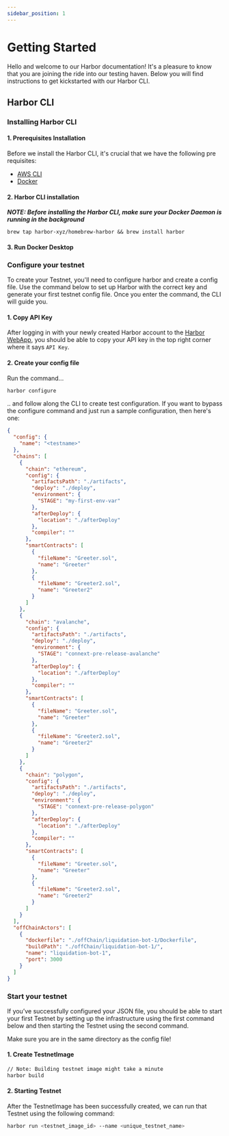 ```yaml
---
sidebar_position: 1
---
```


# Getting Started

Hello and welcome to our Harbor documentation! It's a pleasure to know that you are joining the ride into our testing haven. Below you will find instructions to get kickstarted with our Harbor CLI.

## Harbor CLI

### Installing Harbor CLI

#### 1. Prerequisites Installation

Before we install the Harbor CLI, it's crucial that we have the following pre requisites:

- [AWS CLI](https://aws.amazon.com/cli/)
- [Docker](https://www.docker.com/products/docker-desktop/)

#### 2. Harbor CLI installation

**_NOTE: Before installing the Harbor CLI, make sure your Docker Daemon is running in the background_**

```brew
brew tap harbor-xyz/homebrew-harbor && brew install harbor
```

#### 3. Run Docker Desktop

### Configure your testnet

To create your Testnet, you'll need to configure harbor and create a config file. Use the command below to set up Harbor with the correct key and generate your first testnet config file. Once you enter the command, the CLI will guide you.

#### 1. Copy API Key

After logging in with your newly created Harbor account to the [Harbor WebApp](app.goharbor.com), you should be able to copy your API key in the top right corner where it says `API Key`.

#### 2. Create your config file

Run the command...

```bash
harbor configure
```

.. and follow along the CLI to create test configuration. If you want to bypass the configure command and just run a sample configuration, then here's one:

```json
{
  "config": {
    "name": "<testname>"
  },
  "chains": [
    {
      "chain": "ethereum",
      "config": {
        "artifactsPath": "./artifacts",
        "deploy": "./deploy",
        "environment": {
          "STAGE": "my-first-env-var"
        },
        "afterDeploy": {
          "location": "./afterDeploy"
        },
        "compiler": ""
      },
      "smartContracts": [
        {
          "fileName": "Greeter.sol",
          "name": "Greeter"
        },
        {
          "fileName": "Greeter2.sol",
          "name": "Greeter2"
        }
      ]
    },
    {
      "chain": "avalanche",
      "config": {
        "artifactsPath": "./artifacts",
        "deploy": "./deploy",
        "environment": {
          "STAGE": "connext-pre-release-avalanche"
        },
        "afterDeploy": {
          "location": "./afterDeploy"
        },
        "compiler": ""
      },
      "smartContracts": [
        {
          "fileName": "Greeter.sol",
          "name": "Greeter"
        },
        {
          "fileName": "Greeter2.sol",
          "name": "Greeter2"
        }
      ]
    },
    {
      "chain": "polygon",
      "config": {
        "artifactsPath": "./artifacts",
        "deploy": "./deploy",
        "environment": {
          "STAGE": "connext-pre-release-polygon"
        },
        "afterDeploy": {
          "location": "./afterDeploy"
        },
        "compiler": ""
      },
      "smartContracts": [
        {
          "fileName": "Greeter.sol",
          "name": "Greeter"
        },
        {
          "fileName": "Greeter2.sol",
          "name": "Greeter2"
        }
      ]
    }
  ],
  "offChainActors": [
    {
      "dockerfile": "./offChain/liquidation-bot-1/Dockerfile",
      "buildPath": "./offChain/liquidation-bot-1/",
      "name": "liquidation-bot-1",
      "port": 3000
    }
  ]
}
```

### Start your testnet

If you’ve successfully configured your JSON file, you should be able to start your first Testnet by setting up the infrastructure using the first command below and then starting the Testnet using the second command.

Make sure you are in the same directory as the config file!

#### 1. Create TestnetImage

```bash
// Note: Building testnet image might take a minute
harbor build
```

#### 2. Starting Testnet
After the TestnetImage has been successfully created, we can run that Testnet using the following command: 
```bash
harbor run <testnet_image_id> --name <unique_testnet_name>
```
